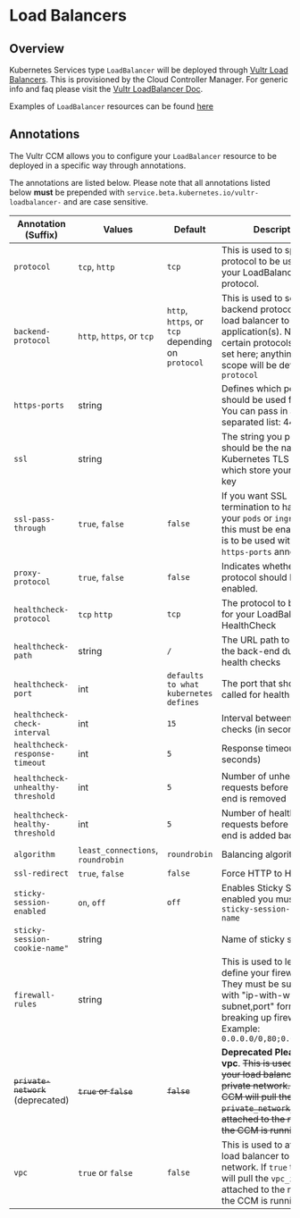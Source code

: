 # Load Balancers

## Overview

Kubernetes Services type `LoadBalancer` will be deployed through [Vultr Load Balancers](https://www.vultr.com/products/load-balancers/). This is provisioned by the Cloud Controller Manager. For generic info and faq please visit the [Vultr LoadBalancer Doc](https://www.vultr.com/docs/vultr-load-balancers).

Examples of `LoadBalancer` resources can be found [here](examples)

## Annotations

The Vultr CCM allows you to configure your `LoadBalancer` resource to be deployed in a specific way through annotations.

The annotations are listed below. Please note that all annotations listed below **must** be prepended with `service.beta.kubernetes.io/vultr-loadbalancer-` and are case sensitive.

| Annotation (Suffix)                | Values                            | Default                               | Description                                                                                                                                                                                                      |
|------------------------------------|-----------------------------------|---------------------------------------|------------------------------------------------------------------------------------------------------------------------------------------------------------------------------------------------------------------|
| `protocol`                         | `tcp`, `http`                     | `tcp`                                 | This is used to specify the protocol to be used for your LoadBalancer protocol.                                                                                                                                  |
| `backend-protocol`                 | `http`, `https`, or `tcp`         | `http`, `https`, or `tcp` depending on `protocol` | This is used to set the backend protocol from load balancer to application(s). Note: Only certain protocols can be set here; anything out of scope will be defaulted to `protocol` |
| `https-ports`                      | string                            |                                       | Defines which ports should be used for HTTPS. You can pass in a comma separated list: 443,8443                                                                                                                   |
| `ssl`                              | string                            |                                       | The string you provide should be the name of a Kubernetes TLS Secret which store your cert + key                                                                                                                 |
| `ssl-pass-through`                 | `true`, `false`                   | `false`                               | If you want SSL termination to happen on your `pods` or `ingress` then this must be enabled. This is to be used with the `https-ports` annotation                                                                |
| `proxy-protocol`                   | `true`, `false`                   | `false`                               | Indicates whether Proxy protocol should be enabled.                                                                                                                                                              |
| `healthcheck-protocol`             | `tcp` `http`                      | `tcp`                                 | The protocol to be used for your LoadBalancer HealthCheck                                                                                                                                                        |
| `healthcheck-path`                 | string                            | `/`                                   | The URL path to check on the back-end during health checks                                                                                                                                                       |
| `healthcheck-port`                 | int                               | `defaults to what kubernetes defines` | The port that should be called for health checks                                                                                                                                                                 |
| `healthcheck-check-interval`       | int                               | `15`                                  | Interval between health checks (in seconds)                                                                                                                                                                      |
| `healthcheck-response-timeout`     | int                               | `5`                                   | Response timeout (in seconds)                                                                                                                                                                                    |
| `healthcheck-unhealthy-threshold`  | int                               | `5`                                   | Number of unhealthy requests before a back-end is removed                                                                                                                                                        |
| `healthcheck-healthy-threshold`    | int                               | `5`                                   | Number of healthy requests before a back-end is added back in                                                                                                                                                    |
| `algorithm`                        | `least_connections`, `roundrobin` | `roundrobin`                          | Balancing algorithm                                                                                                                                                                                              |
| `ssl-redirect`                     | `true`, `false`                   | `false`                               | Force HTTP to HTTPS                                                                                                                                                                                              |
| `sticky-session-enabled`           | `on`, `off`                       | `off`                                 | Enables Sticky Sessions. If enabled you must provide `sticky-session-cookie-name`                                                                                                                                |
| `sticky-session-cookie-name"`      | string                            |                                       | Name of sticky session                                                                                                                                                                                           |
| `firewall-rules`                   | string                            |                                       | This is used to let you define your firewall rules. They must be supplied with "ip-with-with-subnet,port" format with `;` breaking up firewall rules. Example: `0.0.0.0/0,80;0.0.0.0/0,90`                       |
| ~~`private-network`~~ (deprecated) | ~~`true` or `false`~~             | ~~`false`~~                           | **Deprecated Please use vpc**. ~~This is used to attach your load balancer to a private network. If `true` the CCM will pull the `private_network_id` that is attached to the node that the CCM is running on.~~ |
| `vpc`                              | `true` or `false`                 | `false`                               | This is used to attach your load balancer to a private network. If `true` the CCM will pull the `vpc_id` that is attached to the node that the CCM is running on.                                                |
